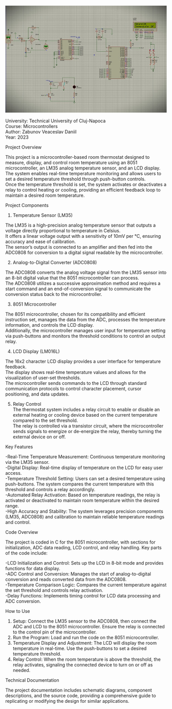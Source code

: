 ![Preview](uCpreview.jpeg)

University: Technical University of Cluj-Napoca  
Course: Microcontrollers  
Author: Zabunov Veaceslav Daniil  
Year: 2023  

Project Overview

This project is a microcontroller-based room thermostat designed to measure, display, and control room temperature using an 8051 microcontroller, an LM35 analog temperature sensor, and an LCD display.  
The system enables real-time temperature monitoring and allows users to set a desired temperature threshold through push-button controls.  
Once the temperature threshold is set, the system activates or deactivates a relay to control heating or cooling, providing an efficient feedback loop to maintain a desired room temperature.  

Project Components

1. Temperature Sensor (LM35)  
    
The LM35 is a high-precision analog temperature sensor that outputs a voltage directly proportional to temperature in Celsius.  
It offers a linear voltage output with a sensitivity of 10mV per °C, ensuring accuracy and ease of calibration.  
The sensor’s output is connected to an amplifier and then fed into the ADC0808 for conversion to a digital signal readable by the microcontroller.  

2. Analog-to-Digital Converter (ADC0808)  

The ADC0808 converts the analog voltage signal from the LM35 sensor into an 8-bit digital value that the 8051 microcontroller can process.  
The ADC0808 utilizes a successive approximation method and requires a start command and an end-of-conversion signal to communicate the conversion status back to the microcontroller.  

3. 8051 Microcontroller  
  
The 8051 microcontroller, chosen for its compatibility and efficient instruction set, manages the data from the ADC, processes the temperature information, and controls the LCD display.  
Additionally, the microcontroller manages user input for temperature setting via push-buttons and monitors the threshold conditions to control an output relay.    

4. LCD Display (LM016L)
  
The 16x2 character LCD display provides a user interface for temperature feedback.    
The display shows real-time temperature values and allows for the visualization of user-set thresholds.    
The microcontroller sends commands to the LCD through standard communication protocols to control character placement, cursor positioning, and data updates.  

5. Relay Control  
The thermostat system includes a relay circuit to enable or disable an external heating or cooling device based on the current temperature compared to the set threshold.  
The relay is controlled via a transistor circuit, where the microcontroller sends signals to energize or de-energize the relay, thereby turning the external device on or off.  

Key Features

-Real-Time Temperature Measurement: Continuous temperature monitoring via the LM35 sensor.  
-Digital Display: Real-time display of temperature on the LCD for easy user access.  
-Temperature Threshold Setting: Users can set a desired temperature using push-buttons. The system compares the current temperature with this threshold and controls a relay accordingly.  
-Automated Relay Activation: Based on temperature readings, the relay is activated or deactivated to maintain room temperature within the desired range.  
-High Accuracy and Stability: The system leverages precision components (LM35, ADC0808) and calibration to maintain reliable temperature readings and control.  

Code Overview  

The project is coded in C for the 8051 microcontroller, with sections for initialization, ADC data reading, LCD control, and relay handling. Key parts of the code include:  

-LCD Initialization and Control: Sets up the LCD in 8-bit mode and provides functions for data display.  
-ADC Control and Conversion: Manages the start of analog-to-digital conversion and reads converted data from the ADC0808.  
-Temperature Comparison Logic: Compares the current temperature against the set threshold and controls relay activation.  
-Delay Functions: Implements timing control for LCD data processing and ADC conversion.  

How to Use

1. Setup: Connect the LM35 sensor to the ADC0808, then connect the ADC and LCD to the 8051 microcontroller. Ensure the relay is connected to the control pin of the microcontroller.    
2. Run the Program: Load and run the code on the 8051 microcontroller.  
3. Temperature Display and Adjustment: The LCD will display the room temperature in real-time. Use the push-buttons to set a desired temperature threshold.  
4. Relay Control: When the room temperature is above the threshold, the relay activates, signaling the connected device to turn on or off as needed.

Technical Documentation

The project documentation includes schematic diagrams, component descriptions, and the source code, providing a comprehensive guide to replicating or modifying the design for similar applications.
